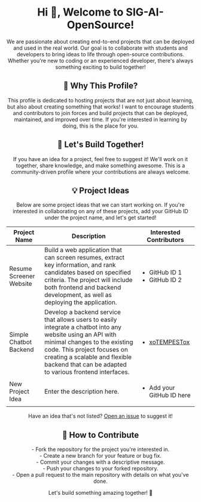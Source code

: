 <!-- GitHub Profile README -->

<h1 align="center">Hi 👋, Welcome to SIG-AI-OpenSource!</h1>

<p align="center">
    We are passionate about creating end-to-end projects that can be deployed and used in the real world. Our goal is to collaborate with students and developers to bring ideas to life through open-source contributions. Whether you're new to coding or an experienced developer, there's always something exciting to build together!
</p>

<h2 align="center">🎯 Why This Profile?</h2>

<p align="center">
    This profile is dedicated to hosting projects that are not just about learning, but also about creating something that works! I want to encourage students and contributors to join forces and build projects that can be deployed, maintained, and improved over time. If you're interested in learning by doing, this is the place for you.
</p>

<h2 align="center">🚀 Let's Build Together!</h2>

<p align="center">
    If you have an idea for a project, feel free to suggest it! We'll work on it together, share knowledge, and make something awesome. This is a community-driven profile where your contributions are always welcome.
</p>

<h2 align="center">💡 Project Ideas</h2>

<p align="center">
    Below are some project ideas that we can start working on. If you're interested in collaborating on any of these projects, add your GitHub ID under the project name, and let's get started!
</p>

<table align="center">
    <thead>
        <tr>
            <th>Project Name</th>
            <th>Description</th>
            <th>Interested Contributors</th>
        </tr>
    </thead>
    <tbody>
        <tr>
            <td>Resume Screener Website</td>
            <td>
                Build a web application that can screen resumes, extract key information, and rank candidates based on specified criteria. The project will include both frontend and backend development, as well as deploying the application.
            </td>
            <td>
                <ul>
                    <li>GitHub ID 1</li>
                    <li>GitHub ID 2</li>
                </ul>
            </td>
        </tr>
              <tr>
            <td>Simple Chatbot Backend</td>
            <td>
                Develop a backend service that allows users to easily integrate a chatbot into any website using an API with minimal changes to the existing code. This project focuses on creating a scalable and flexible backend that can be adapted to various frontend interfaces.
            </td>
            <td>
                <ul>
                    <li><a href="https://github.com/xoTEMPESTox" target="_blank">xoTEMPESTox</a></li>
                </ul>
            </td>
        </tr>
        <tr>
            <td>New Project Idea</td>
            <td>Enter the description here.</td>
            <td>
                <ul>
                    <li>Add your GitHub ID here</li>
                </ul>
            </td>
        </tr>
    </tbody>
</table>

<p align="center">
    Have an idea that's not listed? <a href="https://github.com/SIG-AI-OpenSource/SIG-AI-OpenSource/issues">Open an issue</a> to suggest it!
</p>

<h2 align="center">🤝 How to Contribute</h2>

<p align="center">
    - Fork the repository for the project you're interested in.<br>
    - Create a new branch for your feature or bug fix.<br>
    - Commit your changes with a descriptive message.<br>
    - Push your changes to your forked repository.<br>
    - Open a pull request to the main repository with details on what you've done.<br>
</p>

<p align="center">
    Let's build something amazing together! 🚀
</p>
